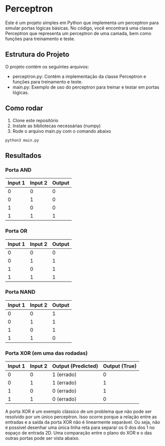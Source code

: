 # Perceptron 

Este é um projeto simples em Python que implementa um perceptron para simular portas lógicas básicas. No código, você encontrará uma classe Perceptron que representa um perceptron de uma camada, bem como funções para treinamento e teste.

## Estrutura do Projeto
O projeto contém os seguintes arquivos:

- perceptron.py: Contém a implementação da classe Perceptron e funções para treinamento e teste.
- main.py: Exemplo de uso do perceptron para treinar e testar em portas lógicas.

## Como rodar

1. Clone este repositório
2. Instale as bibliotecas necessárias (numpy)
3. Rode o arquivo main.py com o comando abaixo

```
python3 main.py
```

## Resultados

### Porta AND

| Input 1 | Input 2 | Output |
| ------- | ------- | ------ |
| 0       | 0       | 0      |
| 0       | 1       | 0      |
| 1       | 0       | 0      |
| 1       | 1       | 1      |

### Porta OR

| Input 1 | Input 2 | Output |
| ------- | ------- | ------ |
| 0       | 0       | 0      |
| 0       | 1       | 1      |
| 1       | 0       | 1      |
| 1       | 1       | 1      |

### Porta NAND

| Input 1 | Input 2 | Output |
| ------- | ------- | ------ |
| 0       | 0       | 1      |
| 0       | 1       | 1      |
| 1       | 0       | 1      |
| 1       | 1       | 0      |


### Porta XOR (em uma das rodadas)

| Input 1 | Input 2 | Output (Predicted) | Output (True) |
| ------- | ------- | ------------------- | ------------- |
| 0       | 0       | 1 (errado)          | 0             |
| 0       | 1       | 1 (errado)          | 1             |
| 1       | 0       | 0 (errado)          | 1             |
| 1       | 1       | 0 (errado)          | 0             |

A porta XOR é um exemplo clássico de um problema que não pode ser resolvido por um único perceptron. Isso ocorre porque a relação entre as entradas e a saída da porta XOR não é linearmente separável. Ou seja, não é possível desenhar uma única linha reta para separar os 0 dos dos 1 no espaço de entrada 2D. Uma comparação entre o plano do XOR e o das outras portas pode ser vista abaixo.

